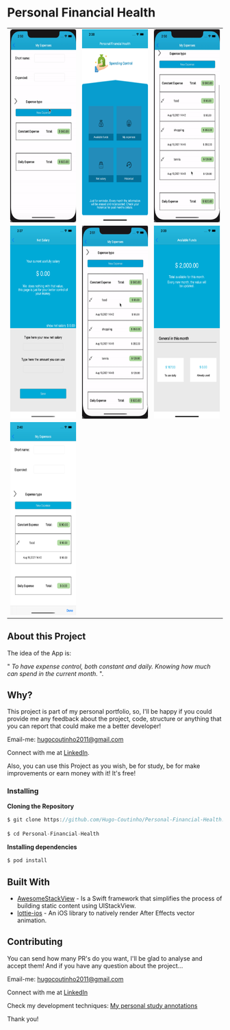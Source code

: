 # Personal Financial Health
<div style="text-align: center">
    <table>
        <tr>
            <td style="text-align: center">
                    <img src="https://github.com/Hugo-Coutinho/Personal-Financial-Health/blob/mvp0/PersonalFinancialHealth/common-utils/ReadmeFiles/numb1.gif?raw=true" width="200" height="450"/>
                </a>
            </td>            
            <td style="text-align: center">
                    <img src="https://github.com/Hugo-Coutinho/Personal-Financial-Health/blob/mvp0/PersonalFinancialHealth/common-utils/ReadmeFiles/shot1.png?raw=true" width="200" height="450"/>
                </a>
            </td>            
            <td style="text-align: center">
                    <img src="https://github.com/Hugo-Coutinho/Personal-Financial-Health/blob/mvp0/PersonalFinancialHealth/common-utils/ReadmeFiles/numb2.gif?raw=true" width="200" height="450"/>
                </a>
            </td>            
        </tr>
        <tr>         
            <td style="text-align: center">
                    <img src="https://github.com/Hugo-Coutinho/Personal-Financial-Health/blob/mvp0/PersonalFinancialHealth/common-utils/ReadmeFiles/shot2.png?raw=true" width="200" height="450"/>
                </a>
            </td>            
            <td style="text-align: center">
                    <img src="https://github.com/Hugo-Coutinho/Personal-Financial-Health/blob/mvp0/PersonalFinancialHealth/common-utils/ReadmeFiles/numb3.gif?raw=true" width="200" height="450"/>
                </a>
            </td>            
                        <td style="text-align: center">
                    <img src="https://github.com/Hugo-Coutinho/Personal-Financial-Health/blob/mvp0/PersonalFinancialHealth/common-utils/ReadmeFiles/shot3.png?raw=true?raw=true" width="200" height="450"/>
                </a>
            </td>            
        </tr>
        <tr>
            <td style="text-align: center">
                    <img src="https://github.com/Hugo-Coutinho/Personal-Financial-Health/blob/mvp0/PersonalFinancialHealth/common-utils/ReadmeFiles/shot4.png?raw=true" width="200" height="450"/>
                </a>
            </td>                     
        </tr>
    </table>
</div>

## About this Project

The idea of the App is:

" *To have expense control, both constant and daily. Knowing how much can spend in the current month.* ".

## Why?

This project is part of my personal portfolio, so, I'll be happy if you could provide me any feedback about the project, code, structure or anything that you can report that could make me a better developer!

Email-me: hugocoutinho2011@gmail.com

Connect with me at [LinkedIn](https://www.linkedin.com/in/hugo-coutinho-aaa3b0114/).

Also, you can use this Project as you wish, be for study, be for make improvements or earn money with it!
It's free!

### Installing

**Cloning the Repository**

```swift
$ git clone https://github.com/Hugo-Coutinho/Personal-Financial-Health.git

$ cd Personal-Financial-Health
```

**Installing dependencies**

```swift
$ pod install
```

## Built With

- [AwesomeStackView](https://github.com/Hugo-Coutinho/AwesomeStackView) - Is a Swift framework that simplifies the process of building static content using UIStackView.
- [lottie-ios](https://github.com/airbnb/lottie-ios) - An iOS library to natively render After Effects vector animation.


## Contributing

You can send how many PR's do you want, I'll be glad to analyse and accept them! And if you have any question about the project...

Email-me: hugocoutinho2011@gmail.com

Connect with me at [LinkedIn](https://www.linkedin.com/in/hugo-coutinho-aaa3b0114/)

Check my development techniques: [My personal study annotations](http://bloghugocoutinho.wordpress.com)

Thank you!





